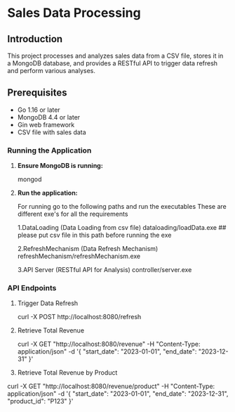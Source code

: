 # Sales Data Processing 

## Introduction

This project processes and analyzes sales data from a CSV file, stores it in a MongoDB database, and provides a RESTful API to trigger data refresh and perform various analyses.

## Prerequisites

- Go 1.16 or later
- MongoDB 4.4 or later
- Gin web framework
- CSV file with sales data 
      

### Running the Application

1. **Ensure MongoDB is running:**

    mongod

2. **Run the application:**

    For running go to the following paths and run the executables
    These are different exe's for all the requirements
    
    1.DataLoading  (Data Loading from csv file)
        dataloading/loadData.exe
        ## please put csv file in this path before running the exe

    2.RefreshMechanism (Data Refresh Mechanism)
        refreshMechanism/refreshMechanism.exe

    3.API Server (RESTful API for Analysis)
        controller/server.exe
    

### API Endpoints

1. Trigger Data Refresh

    curl -X POST http://localhost:8080/refresh

2. Retrieve Total Revenue

   curl -X GET "http://localhost:8080/revenue" -H "Content-Type: application/json" -d '{
    "start_date": "2023-01-01",
    "end_date": "2023-12-31"
     }'

3.  Retrieve Total Revenue by Product

   curl -X GET "http://localhost:8080/revenue/product" -H "Content-Type: application/json" -d '{
    "start_date": "2023-01-01",
    "end_date": "2023-12-31",
    "product_id": "P123"
}'
